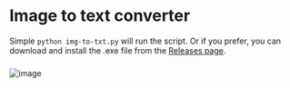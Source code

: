 # Image to text converter

Simple ``` python img-to-txt.py ``` will run the script. Or if you prefer, you can download and install the .exe file from the [Releases page](https://github.com/irfankurtagic/img-to-txt/releases/latest).
###
![image](https://github.com/irfankurtagic/img-to-txt/assets/72319855/1f590a34-3c2e-4dde-94fb-a8735f160767)
